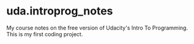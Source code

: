 # uda.introprog_notes
My course notes on the free version of Udacity's Intro To Programming. This is my first coding project. 
